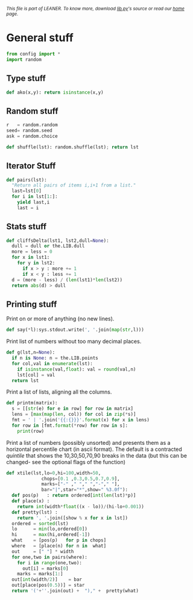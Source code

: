 
<small>_This file is part of LEANER. To know more, download [lib.py](https://github.com/ai-se/timm/blob/master/leaner/src/lib.py)'s source or read our [home](README.md) page._</small>



# General stuff

````python
from config import *
import random
````

## Type stuff

````python
def ako(x,y): return isinstance(x,y)
````

## Random stuff

````python
r   = random.random
seed= random.seed
ask = random.choice

def shuffle(lst): random.shuffle(lst); return lst
````

## Iterator Stuff

````python
def pairs(lst):
  "Return all pairs of items i,i+1 from a list."
  last=lst[0]
  for i in lst[1:]:
    yield last,i
    last = i
````

## Stats stuff

````python
def cliffsDelta(lst1, lst2,dull=None):
  dull = dull or the.LIB.dull
  more = less = 0
  for x in lst1:
    for y in lst2:
      if x > y : more += 1
      if x < y : less += 1
  d = (more - less) / (len(lst1)*len(lst2))
  return abs(d) > dull
````

## Printing stuff

Print on or more of anything (no new lines).

````python
def say(*l):sys.stdout.write(', '.join(map(str,l))) 
````

Print list of numbers without too many decimal places.

````python
def g(lst,n=None):
  if n is None: n = the.LIB.points
  for col,val in enumerate(lst):
    if isinstance(val,float): val = round(val,n)
    lst[col] = val
  return lst
````

Print a list of lists, aligning all the columns.

````python
def printm(matrix):
  s = [[str(e) for e in row] for row in matrix]
  lens = [max(map(len, col)) for col in zip(*s)]
  fmt = ' | '.join('{{:{}}}'.format(x) for x in lens)
  for row in [fmt.format(*row) for row in s]:
    print(row)
````

Print a list of numbers (possibly
unsorted) 
 and presents them as a horizontal
 percentile chart (in ascii format). The default is a 
  contracted _quintile_ that shows the 
  10,30,50,70,90 breaks in the data (but this can be 
  changed- see the optional flags of the function)

````python
def xtile(lst,lo=0,hi=100,width=50,
             chops=[0.1 ,0.3,0.5,0.7,0.9],
             marks=["-" ," "," ","-"," "],
             bar="|",star="*",show=" %3.0f"):
  def pos(p)   : return ordered[int(len(lst)*p)]
  def place(x) : 
    return int(width*float((x - lo))/(hi-lo+0.001))
  def pretty(lst) : 
    return ', '.join([show % x for x in lst])
  ordered = sorted(lst)
  lo      = min(lo,ordered[0])
  hi      = max(hi,ordered[-1])
  what    = [pos(p)   for p in chops]
  where   = [place(n) for n in  what]
  out     = [" "] * width
  for one,two in pairs(where):
    for i in range(one,two): 
      out[i] = marks[0]
    marks = marks[1:]
  out[int(width/2)]    = bar
  out[place(pos(0.5))] = star 
  return '('+''.join(out) +  ")," +  pretty(what)
````
